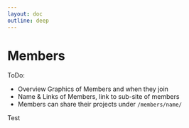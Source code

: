 ```yaml
---
layout: doc
outline: deep
---
```


# Members

ToDo:

- Overview Graphics of Members and when they join
- Name & Links of Members, link to sub-site of members
- Members can share their projects under `/members/name/`

Test